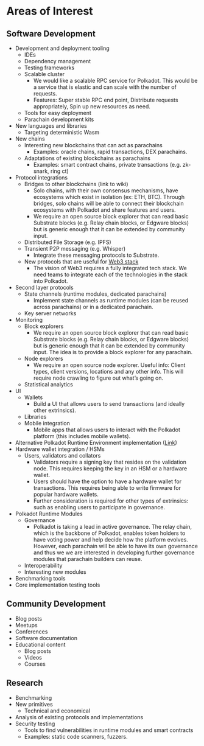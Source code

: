 # Areas of Interest

## Software Development

* Development and deployment tooling
  * IDEs
  * Dependency management
  * Testing frameworks
  * Scalable cluster
    * We would like a scalable RPC service for Polkadot. This would be a service that is elastic and can scale with the number of requests.
    * Features: Super stable RPC end point, Distribute requests appropriately, Spin up new resources as need.
  * Tools for easy deployment
  * Parachain development kits
* New languages and libraries
  * Targeting deterministic Wasm
* New chains
  * Interesting new blockchains that can act as parachains
    * Examples: oracle chains, rapid transactions, DEX parachains.
  * Adaptations of existing blockchains as parachains
    * Examples: smart contract chains, private transactions (e.g. zk-snark, ring ct)
* Protocol integrations
  * Bridges to other blockchains (link to wiki)
    * Solo chains, with their own consensus mechanisms, have ecosystems which exist in isolation (ex: ETH, BTC). Through bridges, solo chains will be able to connect their blockchain ecosystems with Polkadot and share features and users.
    * We require an open source block explorer that can read basic Substrate blocks (e.g. Relay chain blocks, or Edgware blocks) but is generic enough that it can be extended by community input.
  * Distributed File Storage (e.g. IPFS)
  * Transient P2P messaging (e.g. Whisper)
    * Integrate these messaging protocols to Substrate.
  * New protocols that are useful for [Web3 stack](https://wiki.web3.foundation)
    * The vision of Web3 requires a fully integrated tech stack. We need teams to integrate each of the technologies in the stack into Polkadot.
* Second layer protocols
  * State channels (runtime modules, dedicated parachains)
    * Implement state channels as runtime modules (can be reused across parachains) or in a dedicated parachain.
  * Key server networks
* Monitoring
  * Block explorers
    * We require an open source block explorer that can read basic Substrate blocks (e.g. Relay chain blocks, or Edgware blocks) but is generic enough that it can be extended by community input. The idea is to provide a block explorer for any parachain.
  * Node explorers
    * We require an open source node explorer. Useful info: Client types, client versions, locations and any other info. This will require node crawling to figure out what&rsquo;s going on.
  * Statistical analytics
* UI
  * Wallets
    * Build a UI that allows users to send transactions (and ideally other extrinsics).
  * Libraries
  * Mobile integration
    * Mobile apps that allows users to interact with the Polkadot platform (this includes mobile wallets).
* Alternative Polkadot Runtime Environment implementation ([Link](https://github.com/w3f/Web3-collaboration/issues/12))
* Hardware wallet integration / HSMs
  * Users, validators and collators
    * Validators require a signing key that resides on the validation node. This requires keeping the key in an HSM or a hardware wallet.
    * Users should have the option to have a hardware wallet for transactions. This requires being able to write firmware for popular hardware wallets.
    * Further consideration is required for other types of extrinsics: such as enabling users to participate in governance.
* Polkadot Runtime Modules
  * Governance
    * Polkadot is taking a lead in active governance. The relay chain, which is the backbone of Polkadot, enables token holders to have voting power and help decide how the platform evolves. However, each parachain will be able to have its own governance and thus we we are interested in developing further governance modules that parachain builders can reuse.
  * Interoperability
  * Interesting new modules
* Benchmarking tools
* Core implementation testing tools

## Community Development

* Blog posts
* Meetups
* Conferences
* Software documentation
* Educational content
  * Blog posts
  * Videos
  * Courses

## Research

* Benchmarking
* New primitives
  * Technical and economical
* Analysis of existing protocols and implementations
* Security testing
  * Tools to find vulnerabilities in runtime modules and smart contracts
  * Examples: static code scanners, fuzzers.
